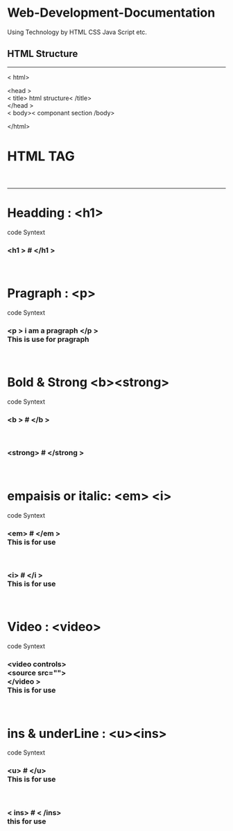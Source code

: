 # Web-Development-Documentation
Using Technology by HTML CSS Java Script etc.
<br>
<h2>HTML Structure</h2><hr>

<p>&lt; html&gt;  <br>
<p>&lt;head &gt; <br> &lt; title&gt; html structure&lt; /title&gt;<br>&lt;/head &gt; <br>&lt; body&gt;&lt; componant section /body&gt;</p>
&lt;/html&gt;</p>
<h2 style="font-size:30px">HTML TAG </h2><br><hr>
 <h1> Headding : &lt;h1&gt;</h1> <p>code Syntext

<h3>&lt;h1 &gt; # &lt;/h1 &gt;</h3><br>

<h1> Pragraph : &lt;p&gt;</h1> <p>code Syntext


<h3>&lt;p &gt; i am a pragraph  &lt;/p &gt;<br>This is use for pragraph </h3><br>

<h1> Bold & Strong &lt;b&gt;&lt;strong&gt;</h1> <p>code Syntext

<h3>&lt;b &gt; # &lt;/b &gt;<br> </h3><br>
<h3>&lt;strong&gt; # &lt;/strong &gt;<br> </h3><br>



<h1>  empaisis or italic: &lt;em&gt; &lt;i&gt;</h1> <p>code Syntext

<h3>&lt;em&gt; # &lt;/em &gt;<br>This is for use </h3><br>

<h3>&lt;i&gt; # &lt;/i &gt;<br>This is for use </h3><br>



<h1> Video : &lt;video&gt;</h1> <p>code Syntext

<h3>&lt;video controls&gt; <br>&lt;source src=""&gt;<br> &lt;/video &gt;<br>This is for use </h3><br>

<h1> ins & underLine : &lt;u&gt;&lt;ins&gt;</h1> <p>code Syntext

<h3>&lt;u&gt; # &lt;/u&gt;<br>This is for use </h3><br>
<h3>&lt; ins&gt; # &lt; /ins&gt; <br>this for use</h3><br>
























